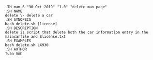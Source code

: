     .TH man 6 "30 Oct 2019" "1.0" "delete man page"
    .SH NAME
    delete \- delete a car 
    .SH SYNOPSIS
    bash delete.sh [license]
    .SH DESCRIPTION 
    delete is script that delete both the car information entry in the maincarfile and $license.txt
    .SH EXAMPLES 
    bash delete.sh LX930 
    .SH AUTHOR
    Tuan Anh

